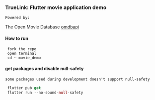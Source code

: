### TrueLink: Flutter movie application demo
 
    Powered by: 
  The Open Movie Database [omdbapi](http://www.omdbapi.com/)

  

#### How to run
     fork the repo 
     open terminal 
     cd ~ movie_demo
     
       
 #### get packages and disable null-safety
    some packages used during development doesn't support null-safety
```dart
 flutter pub get
 flutter run --no-sound-null-safety
```














